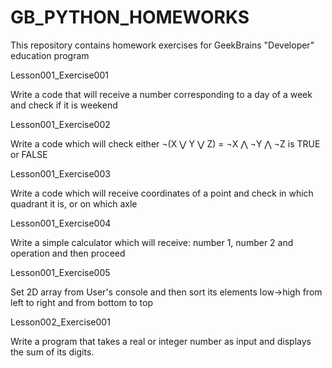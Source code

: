 # GB_PYTHON_HOMEWORKS

This repository contains homework exercises for GeekBrains "Developer" education program 

Lesson001_Exercise001

Write a code that will receive a number corresponding to a day of a week and check if it is weekend

Lesson001_Exercise002

Write a code which will check either ¬(X ⋁ Y ⋁ Z) = ¬X ⋀ ¬Y ⋀ ¬Z is TRUE or FALSE

Lesson001_Exercise003

Write a code which will receive coordinates of a point and check in which quadrant it is, or on which axle

Lesson001_Exercise004

Write a simple calculator which will receive: number 1, number 2 and operation and then proceed

Lesson001_Exercise005

Set 2D array from User's console and then sort its elements low->high from left to right and from bottom to top

Lesson002_Exercise001

Write a program that takes a real or integer number as input and displays the sum of its digits.
